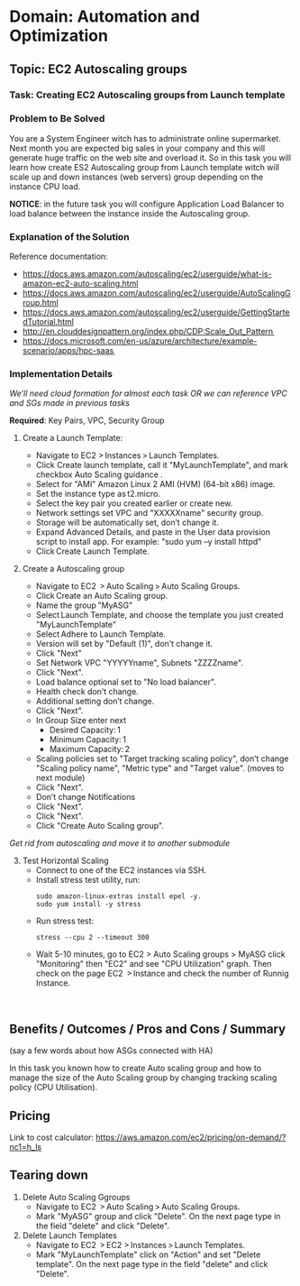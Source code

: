 # Domain: Automation and Optimization 

## Topic: EC2 Autoscaling groups 

### Task: Creating EC2 Autoscaling groups from Launch template

### Problem to Be Solved  

You are a System Engineer witch has to administrate online supermarket. Next month you are expected big sales in your company and this will generate huge traffic on the web site and overload it. So in this task you will learn how create ES2 Autoscaling group from Launch template witch will scale up and down instances (web servers) group depending on the instance CPU load. 

**NOTICE**: in the future task you will configure Application Load Balancer to load balance between the instance inside the Autoscaling group. 


### Explanation of the Solution  

Reference documentation:
- https://docs.aws.amazon.com/autoscaling/ec2/userguide/what-is-amazon-ec2-auto-scaling.html 
- https://docs.aws.amazon.com/autoscaling/ec2/userguide/AutoScalingGroup.html 
- https://docs.aws.amazon.com/autoscaling/ec2/userguide/GettingStartedTutorial.html 
- http://en.clouddesignpattern.org/index.php/CDP:Scale_Out_Pattern  
- https://docs.microsoft.com/en-us/azure/architecture/example-scenario/apps/hpc-saas  
 
### Implementation Details  

_We’ll need cloud formation for almost each task_
_OR we can reference VPC and SGs made in previous tasks_

**Required**: Key Pairs, VPC, Security Group 

1. Create a Launch Template:
    - Navigate to EC2 > Instances > Launch Templates. 
    - Click Create launch template, call it "MyLaunchTemplate", and mark checkbox Auto Scaling guidance . 
    - Select for "AMI" Amazon Linux 2 AMI (HVM) (64-bit x86) image.
    - Set the instance type as t2.micro. 
    - Select the key pair you created earlier or create new. 
    - Network settings set VPC and "XXXXXname" security group. 
    - Storage will be automatically set, don’t change it. 
    - Expand Advanced Details, and paste in the User data provision script to install app. For example: "sudo yum –y install httpd" 
    - Click Create Launch Template. 

2. Create a Autoscaling group 
    - Navigate to EC2  > Auto Scaling > Auto Scaling Groups. 
    - Click Create an Auto Scaling group. 
    - Name the group "MyASG"
    - Select Launch Template, and choose the template you just created "MyLaunchTemplate"
    - Select Adhere to Launch Template. 
    - Version will set by "Default (1)", don’t change it. 
    - Click "Next"
    - Set Network VPC "YYYYYname", Subnets "ZZZZname". 
    - Click "Next". 
    - Load balance optional set to "No load balancer". 
    - Health check don’t change. 
    - Additional setting don’t change. 
    - Click "Next". 
    - In Group Size enter next  
        - Desired Capacity: 1 
        - Minimum Capacity: 1 
        - Maximum Capacity: 2 
    - Scaling policies set to "Target tracking scaling policy", don’t change "Scaling policy name",  "Metric type" and "Target value". (moves to next module) 
    - Click "Next". 
    - Don’t change Notifications 
    - Click "Next". 
    - Click "Next". 
    - Click "Create Auto Scaling group". 
 
_Get rid from autoscaling and move it to another submodule_

3. Test Horizontal Scaling 
    - Connect to one of the EC2 instances via SSH. 
    - Install stress test utility, run:
        ```
        sudo amazon-linux-extras install epel -y. 
        sudo yum install -y stress 
        ```
    - Run stress test:
        ```
        stress --cpu 2 --timeout 300 
        ```
    - Wait 5-10 minutes, go to EC2 > Auto Scaling groups > MyASG click "Monitoring" then "EC2" and see "CPU Utilization" graph. Then check on the page EC2  > Instance and check the number of Runnig Instance. 

  

## Benefits / Outcomes / Pros and Cons / Summary  

(say a few words about how ASGs connected with HA) 

In this task you known how to create Auto scaling group and how to manage  the size of the Auto Scaling group by changing tracking scaling policy (CPU Utilisation). 


## Pricing  

Link to cost calculator: https://aws.amazon.com/ec2/pricing/on-demand/?nc1=h_ls 

## Tearing down  

1. Delete Auto Scaling Ggroups 
    - Navigate to EC2  > Auto Scaling > Auto Scaling Groups. 
    - Mark "MyASG" group and click "Delete". On the next page type in the field "delete" and click "Delete". 
2. Delete Launch Templates 
    - Navigate to EC2  > EC2 > Instances > Launch Templates. 
    - Mark "MyLaunchTemplate" click on "Action" and set  "Delete template". On the next page type in the field "delete" and click "Delete". 
